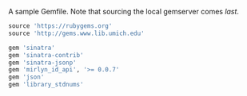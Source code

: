 A sample Gemfile. Note that sourcing the local gemserver comes *last*.

```ruby
source 'https://rubygems.org'
source 'http://gems.www.lib.umich.edu'

gem 'sinatra'
gem 'sinatra-contrib'
gem 'sinatra-jsonp'
gem 'mirlyn_id_api', '>= 0.0.7'
gem 'json'
gem 'library_stdnums'

```
